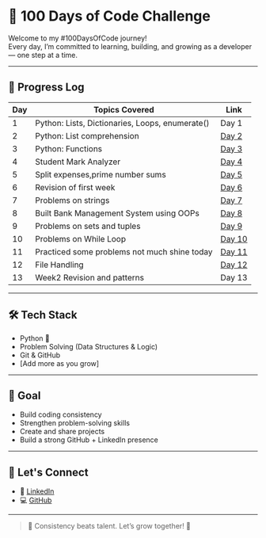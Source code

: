 # 💯 100 Days of Code Challenge

Welcome to my #100DaysOfCode journey!  
Every day, I’m committed to learning, building, and growing as a developer — one step at a time.

---

## 📆 Progress Log

| Day | Topics Covered | Link |
|-----|----------------|------|
| 1   | Python: Lists, Dictionaries, Loops, enumerate() | Day 1|
| 2   | Python: List comprehension |[Day 2](./Day2/) |
| 3   | Python: Functions | [Day 3](./day3/)  |
| 4   | Student Mark Analyzer | [Day 4](./Day4/)  |
| 5   | Split expenses,prime number sums | [Day 5](./Day5/)  |
| 6   | Revision of first week | [Day 6](./Day6/)  |
| 7   | Problems on strings | [Day 7](./Day7/)  |
| 8   | Built Bank Management System using OOPs | [Day 8](./Day8/)  |
| 9   | Problems on sets and tuples | [Day 9](./Day9/)  |
| 10  | Problems on While Loop | [Day 10](./Day10/)  |
| 11  | Practiced some problems not much shine today | [Day 11](./Day11/)  |
| 12  | File Handling | [Day 12](./Day12/)  |
| 13  | Week2 Revision and patterns | Day 13 |







---

## 🛠️ Tech Stack

- Python 🐍
- Problem Solving (Data Structures & Logic)
- Git & GitHub
- [Add more as you grow]

---

## 🧠 Goal

- Build coding consistency
- Strengthen problem-solving skills
- Create and share projects
- Build a strong GitHub + LinkedIn presence

---

## 🔗 Let's Connect

- 💼 [LinkedIn](https://linkedin.com/in/ravitejabotsa)
- 💻 [GitHub](https://github.com/tejaravi8)

---

> 📌 Consistency beats talent. Let’s grow together! 🚀

